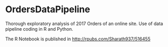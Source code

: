 # OrdersDataPipeline
Thorough exploratory analysis of 2017 Orders of an online site. Use of data pipeline coding in R and Python.

The R Notebook is published in http://rpubs.com/Sharath937/516455
